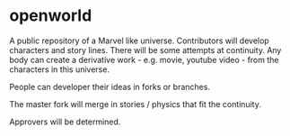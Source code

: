 # openworld
A public repository of a Marvel like universe. Contributors will develop characters and story lines. There will be some attempts at continuity. Any body can create a derivative work - e.g. movie, youtube video - from the characters in this universe. 

People can developer their ideas in forks or branches.

The master fork will merge in stories / physics that fit the continuity.

Approvers will be determined.
